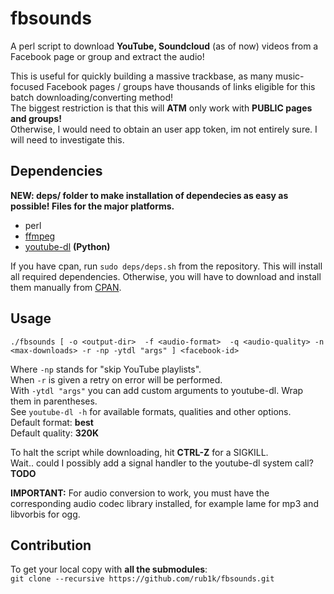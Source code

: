 fbsounds
========

A perl script to download **YouTube, Soundcloud** (as of now) videos from a Facebook page or group and extract the audio! 

This is useful for quickly building a massive trackbase, as many music-focused Facebook pages / groups have thousands of links eligible for this batch downloading/converting method!  
The biggest restriction is that this will **ATM** only work with **PUBLIC pages and groups!**  
Otherwise, I would need to obtain an user app token, im not entirely sure. I will need to investigate this.

## Dependencies  
  
**NEW: deps/ folder to make installation of dependecies as easy as possible! Files for the major platforms.**
  
- perl  
- [ffmpeg](https://github.com/FFmpeg/FFmpeg)  
- [youtube-dl](https://github.com/rg3/youtube-dl) **(Python)**  
  
If you have cpan, run `sudo deps/deps.sh` from the repository. This will install all required dependencies.   Otherwise, you will have to download and install them manually from [CPAN](https://www.cpan.org).

## Usage  
   
`./fbsounds [ -o <output-dir>  -f <audio-format>  -q <audio-quality> -n <max-downloads> -r -np -ytdl "args" ] <facebook-id>`  
  
Where `-np` stands for "skip YouTube playlists".  
When `-r` is given a retry on error will be performed.  
With `-ytdl "args"` you can add custom arguments to youtube-dl. Wrap them in parentheses.  
See `youtube-dl -h` for available formats, qualities and other options.  
Default format:  **best**  
Default quality: **320K**  

To halt the script while downloading, hit **CTRL-Z** for a SIGKILL.  
Wait.. could I possibly add a signal handler to the youtube-dl system call? **TODO**

**IMPORTANT:** For audio conversion to work, you must have the corresponding audio codec library installed, for example lame for mp3 and libvorbis for ogg.  
  
## Contribution  
  
To get your local copy with **all the submodules**:  
`git clone --recursive https://github.com/rub1k/fbsounds.git`  
